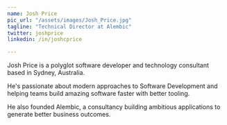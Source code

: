```yaml
---
name: Josh Price
pic_url: "/assets/images/Josh_Price.jpg"
tagline: "Technical Director at Alembic"
twitter: joshprice
linkedin: /in/joshcprice

---
```

Josh Price is a polyglot software developer and technology consultant based in Sydney, Australia.

He's passionate about modern approaches to Software Development and helping teams build amazing software faster with better tooling.
 
He also founded Alembic, a consultancy building ambitious applications to generate better business outcomes.